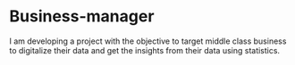 # Business-manager
I am developing a project with the objective to target middle class business to digitalize their data and get the insights from their data using statistics.
